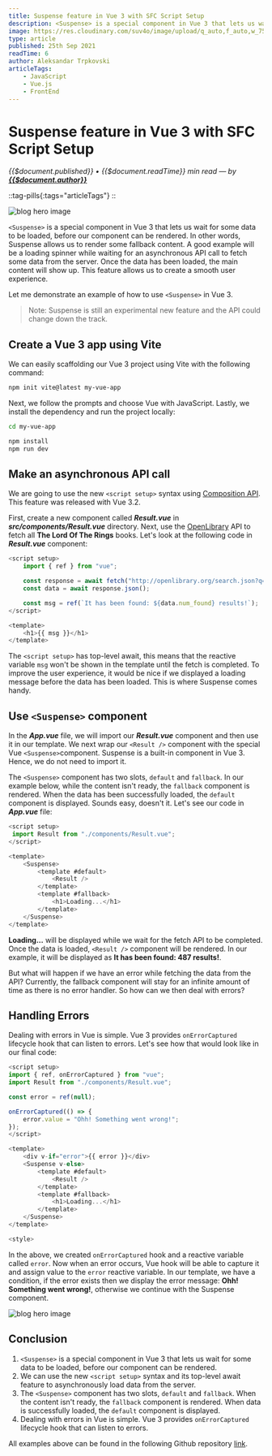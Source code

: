 ```yaml
---
title: Suspense feature in Vue 3 with SFC Script Setup
description: <Suspense> is a special component in Vue 3 that lets us wait for some data to be loaded, before our component can be rendered. In other words, Suspense allows us to render some fallback content. A good example will be a loading spinner while waiting for an asynchronous API call to fetch some data from the server. Once the data has been loaded, the main content will show up. This feature allows us to create a smooth user experience. The <script setup> has top-level await, this means that the reactive variable msg won't be shown in the template until the fetch is completed. To improve the user experience, it would be nice if we displayed a loading message before the data has been loaded. This is where Suspense comes handy.
image: https://res.cloudinary.com/suv4o/image/upload/q_auto,f_auto,w_750,e_sharpen:100/v1632533795/blog/vue3-suspense/vue3-suspence-cover
type: article
published: 25th Sep 2021
readTime: 6
author: Aleksandar Trpkovski
articleTags:
    - JavaScript
    - Vue.js
    - FrontEnd
---
```


# Suspense feature in Vue 3 with SFC Script Setup

_{{$document.published}} • {{$document.readTime}} min read — by **[{{$document.author}}](/)**_

::tag-pills{:tags="articleTags"}
::

![blog hero image](https://res.cloudinary.com/suv4o/image/upload/q_auto,f_auto,w_750,e_sharpen:100/v1632533795/blog/vue3-suspense/vue3-suspence-cover)

`<Suspense>` is a special component in Vue 3 that lets us wait for some data to be loaded, before our component can be rendered. In other words, Suspense allows us to render some fallback content. A good example will be a loading spinner while waiting for an asynchronous API call to fetch some data from the server. Once the data has been loaded, the main content will show up. This feature allows us to create a smooth user experience.

Let me demonstrate an example of how to use `<Suspense>` in Vue 3.

> Note: Suspense is still an experimental new feature and the API could change down the track.

## Create a Vue 3 app using Vite

We can easily scaffolding our Vue 3 project using Vite with the following command:

```bash
npm init vite@latest my-vue-app
```

Next, we follow the prompts and choose Vue with JavaScript. Lastly, we install the dependency and run the project locally:

```bash
cd my-vue-app

npm install
npm run dev
```

## Make an asynchronous API call

We are going to use the new `<script setup>` syntax using [Composition API](https://v3.vuejs.org/api/composition-api.html). This feature was released with Vue 3.2.

First, create a new component called **_Result.vue_** in **_src/components/Result.vue_** directory. Next, use the [OpenLibrary](https://openlibrary.org/developers/api) API to fetch all **The Lord Of The Rings** books. Let's look at the following code in **_Result.vue_** component:

```js
<script setup>
	import { ref } from "vue";

	const response = await fetch("http://openlibrary.org/search.json?q=the+lord+of+the+rings");
	const data = await response.json();

	const msg = ref(`It has been found: ${data.num_found} results!`);
</script>

<template>
    <h1>{{ msg }}</h1>
</template>
```

The `<script setup>` has top-level await, this means that the reactive variable `msg` won't be shown in the template until the fetch is completed. To improve the user experience, it would be nice if we displayed a loading message before the data has been loaded. This is where Suspense comes handy.

## Use `<Suspense>` component

In the **_App.vue_** file, we will import our **_Result.vue_** component and then use it in our template. We next wrap our `<Result />` component with the special Vue `<Suspense>`component. Suspense is a built-in component in Vue 3. Hence, we do not need to import it.

The `<Suspense>` component has two slots, `default` and `fallback`. In our example below, while the content isn't ready, the `fallback` component is rendered. When the data has been successfully loaded, the `default` component is displayed. Sounds easy, doesn't it. Let's see our code in **_App.vue_** file:

```js
<script setup>
 import Result from "./components/Result.vue";
</script>

<template>
    <Suspense>
        <template #default>
            <Result />
        </template>
        <template #fallback>
            <h1>Loading...</h1>
        </template>
    </Suspense>
</template>
```

**Loading...** will be displayed while we wait for the fetch API to be completed. Once the data is loaded, `<Result />` component will be rendered. In our example, it will be displayed as **It has been found: 487 results!**.

But what will happen if we have an error while fetching the data from the API? Currently, the fallback component will stay for an infinite amount of time as there is no error handler. So how can we then deal with errors?

## Handling Errors

Dealing with errors in Vue is simple. Vue 3 provides `onErrorCaptured` lifecycle hook that can listen to errors. Let's see how that would look like in our final code:

```js
<script setup>
import { ref, onErrorCaptured } from "vue";
import Result from "./components/Result.vue";

const error = ref(null);

onErrorCaptured(() => {
    error.value = "Ohh! Something went wrong!";
});
</script>

<template>
    <div v-if="error">{{ error }}</div>
    <Suspense v-else>
        <template #default>
            <Result />
        </template>
        <template #fallback>
            <h1>Loading...</h1>
        </template>
    </Suspense>
</template>

<style>
```

In the above, we created `onErrorCaptured` hook and a reactive variable called `error`. Now when an error occurs, Vue hook will be able to capture it and assign value to the `error` reactive variable. In our template, we have a condition, if the error exists then we display the error message: **Ohh! Something went wrong!**, otherwise we continue with the Suspense component.

![blog hero image](https://res.cloudinary.com/suv4o/image/upload/c_scale,f_auto,w_750/v1632533777/blog/vue3-suspense/vue3-suspense_mpqxff)

## Conclusion

1. `<Suspense>` is a special component in Vue 3 that lets us wait for some data to be loaded, before our component can be rendered.
2. We can use the new `<script setup>` syntax and its top-level await feature to asynchronously load data from the server.
3. The `<Suspense>` component has two slots, `default` and `fallback`. When the content isn't ready, the `fallback` component is rendered. When data is successfully loaded, the `default` component is displayed.
4. Dealing with errors in Vue is simple. Vue 3 provides `onErrorCaptured` lifecycle hook that can listen to errors.

All examples above can be found in the following Github repository [link](https://github.com/Suv4o/suspense-feature-in-vue-3).